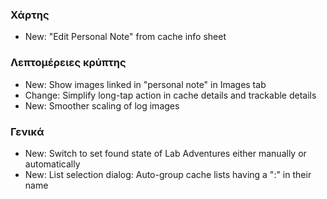 ### Χάρτης
- New: "Edit Personal Note" from cache info sheet

### Λεπτομέρειες κρύπτης
- New: Show images linked in "personal note" in Images tab
- Change: Simplify long-tap action in cache details and trackable details
- New: Smoother scaling of log images

### Γενικά
- New: Switch to set found state of Lab Adventures either manually or automatically
- New: List selection dialog: Auto-group cache lists having a ":" in their name
